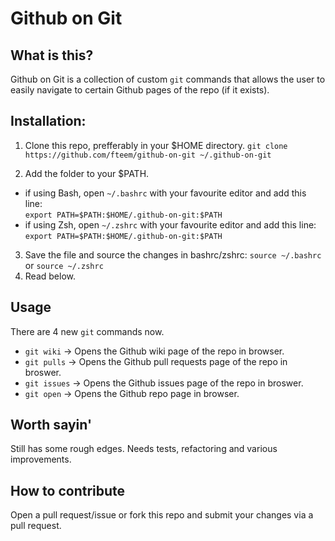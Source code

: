 Github on Git
=============

## What is this?

Github on Git is a collection of custom ```git``` commands that allows the user to easily navigate to
certain Github pages of the repo (if it exists).

## Installation:

1. Clone this repo, prefferably in your $HOME directory.
``` git clone https://github.com/fteem/github-on-git ~/.github-on-git ```

2. Add the folder to your $PATH.
  * if using Bash, open ```~/.bashrc``` with your favourite editor and add this line: <br/> ``` export PATH=$PATH:$HOME/.github-on-git:$PATH ```
  * if using Zsh, open ```~/.zshrc``` with your favourite editor and add this line: <br/>  ``` export PATH=$PATH:$HOME/.github-on-git:$PATH ```

3. Save the file and source the changes in bashrc/zshrc: ```source ~/.bashrc``` or ```source ~/.zshrc```
4. Read below.

## Usage

There are 4 new ```git``` commands now.

* ```git wiki```    -> Opens the Github wiki page of the repo in browser.
* ```git pulls```   -> Opens the Github pull requests page of the repo in broswer.
* ```git issues```  -> Opens the Github issues page of the repo in broswer.
* ```git open```    -> Opens the Github repo page in browser.


## Worth sayin'
Still has some rough edges. Needs tests, refactoring and various improvements.

## How to contribute
Open a pull request/issue or fork this repo and submit your changes via a pull request.
